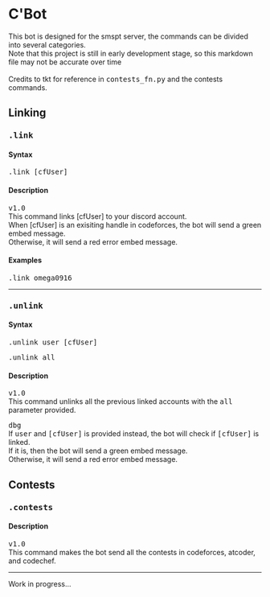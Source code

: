 # C'Bot

<p>This bot is designed for the smspt server, the commands can be divided into several categories. <br> Note that this project is still in early development stage, so this markdown file may not be accurate 
over time <br>
<br> Credits to tkt for reference in <tt>contests_fn.py</tt> and the contests commands.</p>

## Linking

### <tt>.link</tt>

#### Syntax
<p><tt>.link [cfUser]</tt> <br> </p>

#### Description
<p><tt>v1.0</tt> <br> This command links [cfUser] to your discord account. <br> When [cfUser] is an exisiting handle in codeforces, the bot will send a green embed message. <br> Otherwise, it
will send a red error embed message.</p>

#### Examples
<p><tt>.link omega0916</tt></p>

<hr>

### <tt>.unlink</tt>

#### Syntax
<p><tt>.unlink user [cfUser]</tt></p>
<p><tt>.unlink all</tt></p>

#### Description
<p><tt>v1.0</tt> <br> This command unlinks all the previous linked accounts with the <tt>all</tt> parameter provided.</p> <p><tt>dbg</tt> <br> If <tt>user</tt> and <tt>[cfUser]</tt> is provided instead, the bot will check if <tt>[cfUser]</tt> is linked. <br> If it is, then
the bot will send a green embed message. <br> Otherwise, it will send a red error embed message.</p>


## Contests

### <tt>.contests</tt>

#### Description
<p><tt>v1.0</tt> <br> This command makes the bot send all the contests in codeforces, atcoder, and codechef. </p>
<hr>
Work in progress...

